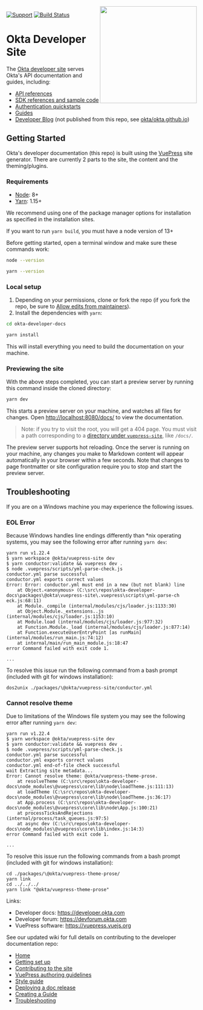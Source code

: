 <img src="https://aws1.discourse-cdn.com/standard14/uploads/oktadev/original/1X/0c6402653dfb70edc661d4976a43a46f33e5e919.png" align="right" width="256px"/>

[![Support](https://img.shields.io/badge/support-developer%20forum-blue.svg)](https://devforum.okta.com/)
[![Build Status](https://travis-ci.org/okta/okta-developer-docs.svg?branch=master)](https://travis-ci.org/okta/okta-developer-docs)

# Okta Developer Site

The [Okta developer site](https://developer.okta.com) serves Okta's API documentation and guides, including:

- [API references](https://developer.okta.com/docs/reference/)
- [SDK references and sample code](https://developer.okta.com/documentation/)
- [Authentication quickstarts](https://developer.okta.com/quickstart/)
- [Guides](https://developer.okta.com/guides/)
- [Developer Blog](https://developer.okta.com/blog/) (not published from this repo, see [okta/okta.github.io](https://github.com/okta/okta.github.io))

## Getting Started

Okta's developer documentation (this repo) is built using the [VuePress](https://vuepress.vuejs.org/) site generator.
There are currently 2 parts to the site, the content and the theming/plugins.

### Requirements

- [Node](https://nodejs.org/en/download/): 8+
- [Yarn](https://yarnpkg.com/lang/en/docs/install/#windows-stable): 1.15+

We recommend using one of the package manager options for installation as specified in the installation sites.

If you want to run `yarn build`, you must have a node version of 13+

Before getting started, open a terminal window and make sure these commands work:

```sh
node --version

yarn --version
```

### Local setup

1. Depending on your permissions, clone or fork the repo (if you fork the repo, be sure to [Allow edits from maintainers](https://help.github.com/en/articles/allowing-changes-to-a-pull-request-branch-created-from-a-fork)).
2. Install the dependencies with `yarn`:

```sh
cd okta-developer-docs

yarn install
```

This will install everything you need to build the documentation on your machine.

### Previewing the site

With the above steps completed, you can start a preview server by running this command inside the cloned directory:

```sh
yarn dev
```

This starts a preview server on your machine, and watches all files for changes. Open <http://localhost:8080/docs/> to view the documentation.

 > Note: if you try to visit the root, you will get a 404 page.  You must visit a path corresponding to a [directory under `vuepress-site`](https://github.com/okta/okta-developer-docs/tree/master/packages/%40okta/vuepress-site), like `/docs/`.

The preview server supports hot reloading. Once the server is running on your machine, any changes you make to Markdown content will appear automatically in your browser within a few seconds. Note that changes to page frontmatter or site configuration require you to stop and start the preview server.

## Troubleshooting 

If you are on a Windows machine you may experience the following issues.

### EOL Error
Because Windows handles line endings differently than *nix operating systems, you may see the following error after running `yarn dev`:

```
yarn run v1.22.4
$ yarn workspace @okta/vuepress-site dev
$ yarn conductor:validate && vuepress dev .
$ node .vuepress/scripts/yml-parse-check.js
conductor.yml parse successful
conductor.yml exports correct values
Error: Error: conductor.yml must end in a new (but not blank) line
    at Object.<anonymous> (C:\src\repos\okta-developer-docs\packages\@okta\vuepress-site\.vuepress\scripts\yml-parse-ch
eck.js:68:11)
    at Module._compile (internal/modules/cjs/loader.js:1133:30)
    at Object.Module._extensions..js (internal/modules/cjs/loader.js:1153:10)
    at Module.load (internal/modules/cjs/loader.js:977:32)
    at Function.Module._load (internal/modules/cjs/loader.js:877:14)
    at Function.executeUserEntryPoint [as runMain] (internal/modules/run_main.js:74:12)
    at internal/main/run_main_module.js:18:47
error Command failed with exit code 1.

... 
```

To resolve this issue run the following command from a bash prompt (included with git for windows installation):

```
dos2unix ./packages/\@okta/vuepress-site/conductor.yml
```

### Cannot resolve theme

Due to limitations of the Windows file system you may see the following error after running `yarn dev`:

```
yarn run v1.22.4
$ yarn workspace @okta/vuepress-site dev
$ yarn conductor:validate && vuepress dev .
$ node .vuepress/scripts/yml-parse-check.js
conductor.yml parse successful
conductor.yml exports correct values
conductor.yml end-of-file check successful
wait Extracting site metadata...
Error: Cannot resolve theme: @okta/vuepress-theme-prose.
    at resolveTheme (C:\src\repos\okta-developer-docs\node_modules\@vuepress\core\lib\node\loadTheme.js:111:13)        
    at loadTheme (C:\src\repos\okta-developer-docs\node_modules\@vuepress\core\lib\node\loadTheme.js:36:17)
    at App.process (C:\src\repos\okta-developer-docs\node_modules\@vuepress\core\lib\node\App.js:100:21)
    at processTicksAndRejections (internal/process/task_queues.js:97:5)
    at async dev (C:\src\repos\okta-developer-docs\node_modules\@vuepress\core\lib\index.js:14:3)
error Command failed with exit code 1.

...
```

To resolve this issue run the following commands from a bash prompt (included with git for windows installation):

```
cd ./packages/\@okta/vuepress-theme-prose/
yarn link
cd ../../../
yarn link "@okta/vuepress-theme-prose"
```

Links:

- Developer docs: <https://developer.okta.com>
- Developer forum: <https://devforum.okta.com>
- VuePress software: <https://vuepress.vuejs.org>

See our updated wiki for full details on contributing to the developer documentation repo:

- [Home](https://github.com/okta/okta-developer-docs/wiki)
- [Getting set up](https://github.com/okta/okta-developer-docs/wiki/Getting-set-up)
- [Contributing to the site](https://github.com/okta/okta-developer-docs/wiki/Contributing-to-the-Site)
- [VuePress authoring guidelines](https://github.com/okta/okta-developer-docs/wiki/VuePress-Authoring-Guidelines)
- [Style guide](https://github.com/okta/okta-developer-docs/wiki/Style-Guide)
- [Deploying a doc release](https://github.com/okta/okta-developer-docs/wiki/Deploying-a-Doc-Release)
- [Creating a Guide](https://github.com/okta/okta-developer-docs/wiki/Creating-a-Guide)
- [Troubleshooting](https://github.com/okta/okta-developer-docs/wiki/Troubleshooting)
